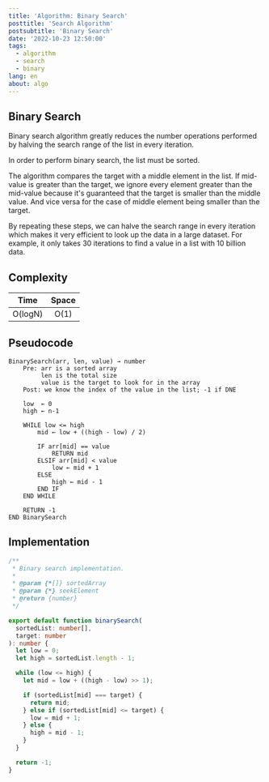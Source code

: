 ```yaml
---
title: 'Algorithm: Binary Search'
posttitle: 'Search Algorithm'
postsubtitle: 'Binary Search'
date: '2022-10-23 12:50:00'
tags:
  - algorithm
  - search
  - binary
lang: en
about: algo
---
```


## Binary Search

Binary search algorithm greatly reduces the number operations performed by halving the search range of the list in every iteration.

In order to perform binary search, the list must be sorted.

The algorithm compares the target with a middle element in the list. If mid-value is greater than the target, we ignore every element greater than the mid-value because it's guaranteed that the target is smaller than the middle value. And vice versa for the case of middle element being smaller than the target.

By repeating these steps, we can halve the search range in every iteration which makes it very efficient to look up the data in a large dataset. For example, it only takes 30 iterations to find a value in a list with 10 billion data.

## Complexity

|  Time   | Space |
| :-----: | :---: |
| O(logN) | O(1)  |

## Pseudocode

```textile
BinarySearch(arr, len, value) → number
    Pre: arr is a sorted array
         len is the total size
         value is the target to look for in the array
    Post: we know the index of the value in the list; -1 if DNE

    low  ← 0
    high ← n-1

    WHILE low <= high
        mid ← low + ((high - low) / 2)

        IF arr[mid] == value
            RETURN mid
        ELSIF arr[mid] < value
            low ← mid + 1
        ELSE
            high ← mid - 1
        END IF
    END WHILE

    RETURN -1
END BinarySearch
```

## Implementation

```ts
/**
 * Binary search implementation.
 *
 * @param {*[]} sortedArray
 * @param {*} seekElement
 * @return {number}
 */

export default function binarySearch(
  sortedList: number[],
  target: number
): number {
  let low = 0;
  let high = sortedList.length - 1;

  while (low <= high) {
    let mid = low + ((high - low) >> 1);

    if (sortedList[mid] === target) {
      return mid;
    } else if (sortedList[mid] <= target) {
      low = mid + 1;
    } else {
      high = mid - 1;
    }
  }

  return -1;
}
```
